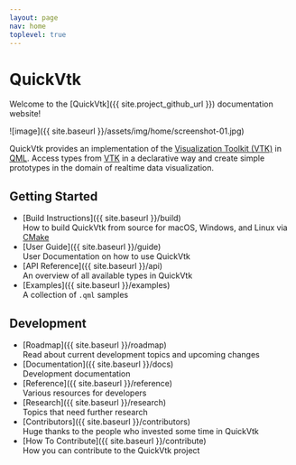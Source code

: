 ```yaml
---
layout: page
nav: home
toplevel: true
---
```


# QuickVtk

Welcome to the [QuickVtk]({{ site.project_github_url }}) documentation website!

![image]({{ site.baseurl }}/assets/img/home/screenshot-01.jpg)

QuickVtk provides an implementation of the [Visualization Toolkit (VTK)](https://vtk.org/) in [QML](https://doc.qt.io/qt-5/qtqml-index.html). Access types from [VTK](https://vtk.org/) in a declarative way and create simple prototypes in the domain of realtime data visualization.

## Getting Started
- [Build Instructions]({{ site.baseurl }}/build)   
  How to build QuickVtk from source for macOS, Windows, and Linux via [CMake](https://cmake.org/)
- [User Guide]({{ site.baseurl }}/guide)   
  User Documentation on how to use QuickVtk
- [API Reference]({{ site.baseurl }}/api)   
  An overview of all available types in QuickVtk
- [Examples]({{ site.baseurl }}/examples)   
  A collection of `.qml` samples

## Development
- [Roadmap]({{ site.baseurl }}/roadmap)   
  Read about current development topics and upcoming changes
- [Documentation]({{ site.baseurl }}/docs)   
  Development documentation
- [Reference]({{ site.baseurl }}/reference)   
  Various resources for developers
- [Research]({{ site.baseurl }}/research)   
  Topics that need further research
- [Contributors]({{ site.baseurl }}/contributors)   
  Huge thanks to the people who invested some time in QuickVtk
- [How To Contribute]({{ site.baseurl }}/contribute)   
  How you can contribute to the QuickVtk project
